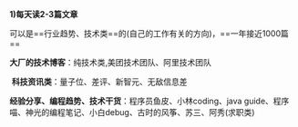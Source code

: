 **1)每天读2-3篇文章**

可以是==行业趋势、技术类==的(自己的工作有关的方向)，==一年接近1000篇==

​		**大厂的技术博客**：纯技术类,美团技术团队、阿里技术团队

​		**科技资讯类**：量子位、差评、新智元、无敌信息差

​		**经验分享、编程趋势、技术干货**：程序员鱼皮、小林coding、java guide、程序喵、神光的编程笔记、小白debug、古时的风筝、苏三、阿秀(求职类)






